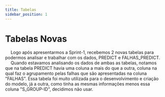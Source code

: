 ```yaml
---
title: Tabelas
sidebar_position: 1
---
```


# Tabelas Novas

&emsp; Logo após apresentarmos a Sprint-1, recebemos 2 novas tabelas para podermos analisar e trabalhar com os dados, PREDICT e FALHAS_PREDICT.
&emsp; Quando estavamos analisando os dados de ambas as tabelas, notamos que na tabela PREDICT havia uma coluna a mais do que a outra, coluna na qual faz o agrupamento pelas falhas que são apresentadas na coluna "FALHAS". Essa tabela foi muito utilizada para o desenvolvimento e criação do modelo, já a outra, como tinha as mesmas informações menos essa coluna "S_GROUP-ID", decidimos não usar.